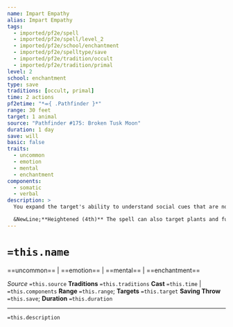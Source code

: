 ```yaml
---
name: Impart Empathy
alias: Impart Empathy
tags:
  - imported/pf2e/spell
  - imported/pf2e/spell/level_2
  - imported/pf2e/school/enchantment
  - imported/pf2e/spelltype/save
  - imported/pf2e/tradition/occult
  - imported/pf2e/tradition/primal
level: 2
school: enchantment
type: save
traditions: [occult, primal]
time: 2 actions
pf2etime: "*⬺{ .Pathfinder }*"
range: 30 feet
target: 1 animal
source: "Pathfinder #175: Broken Tusk Moon"
duration: 1 day
save: will
basic: false
traits:
  - uncommon
  - emotion
  - mental
  - enchantment
components:
  - somatic
  - verbal
description: >
  You expand the target's ability to understand social cues that are normally beyond its comprehension. Any creature to which the target isn't unfriendly or hostile can use Diplomacy to Make an Impression on it and to make very simple Requests of it. This doesn't render the animal any more inclined to help than it otherwise would be.

  &NewLine;**Heightened (4th)** The spell can also target plants and fungi.
---
```

# `=this.name`
==uncommon== | ==emotion== | ==mental== | ==enchantment==

*Source* `=this.source`
**Traditions** `=this.traditions`
**Cast** `=this.time` | `=this.components`
**Range** `=this.range`; **Targets** `=this.target`
**Saving Throw** `=this.save`; **Duration** `=this.duration`

***
`=this.description`